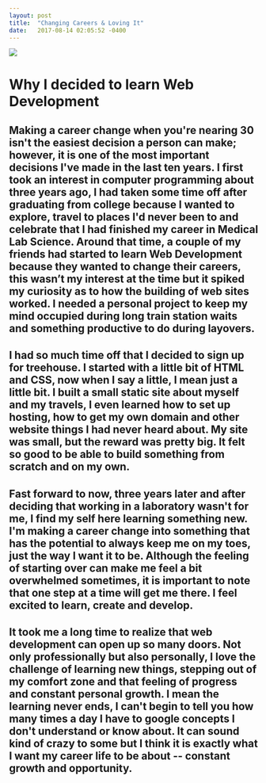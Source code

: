 ```yaml
---
layout: post
title:  "Changing Careers & Loving It"
date:   2017-08-14 02:05:52 -0400
---
```



![](http://i.imgur.com/6cNz8ny.jpg)
# Why I decided to learn Web Development

## Making a career change when you're nearing 30 isn't the easiest decision a person can make; however, it is one of the most important decisions I've made in the last ten years. I first took an interest in computer programming about three years ago, I had taken some time off after graduating from college because I wanted to explore, travel to places I'd never been to and celebrate that I had finished my career in Medical Lab Science. Around that time, a couple of my friends had started to learn Web Development because they wanted to change their careers, this wasn’t my interest at the time but it spiked my curiosity as to how the building of web sites worked. I needed a personal project to keep my mind occupied during long train station waits and something productive to do during layovers. 

## I had so much time off that I decided to sign up for treehouse. I started with a little bit of HTML and CSS, now when I say a little, I mean just a little bit. I built a small static site about myself and my travels, I even learned how to set up hosting, how to get my own domain and other website things I had never heard about. My site was small, but the reward was pretty big. It felt so good to be able to build something from scratch and on my own.

## Fast forward to now, three years later and after deciding that working in a laboratory wasn't for me, I find my self here learning something new. I'm making a career change into something that has the potential to always keep me on my toes, just the way I want it to be. Although the feeling of starting over can make me feel a bit overwhelmed sometimes, it is important to note that one step at a time will get me there. I feel excited to learn, create and develop. 


## It took me a long time to realize that web development can open up so many doors. Not only professionally but also personally, I love the challenge of learning new things, stepping out of my comfort zone and that feeling of progress and constant personal growth. I mean the learning never ends, I can't begin to tell you how many times a day I have to google concepts I don't understand or know about. It can sound kind of crazy to some but I think it is exactly what I want my career life to be about -- constant growth and opportunity. 






